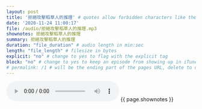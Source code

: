 ```yaml
---
layout: post
title: '拒絕攻擊稻草人的推理' # quotes allow forbidden characters like the colon
date: '2020-11-24 11:00:17'
file: /audio/拒絕攻擊稻草人的推理.mp3
shownotes: 拒絕攻擊稻草人的推理
summary: 拒絕攻擊稻草人的推理
duration: "file_duration" # audio length in min:sec
length: "file_length" # filesize in bytes
explicit: "no" # change to yes to flag with the explicit tag
block: "no" # change to yes to keep an episode from showing up in iTunes
# permalink: /1 # will be the ending part of the pages URL, delete to default to the title
---
```


<audio controls>
<source src="{{site.url}}{{site.baseurl}}{{ page.file }}" type="audio/x-mp3">
Your browser does not support the audio element.
</audio>
{{ page.shownotes }}
